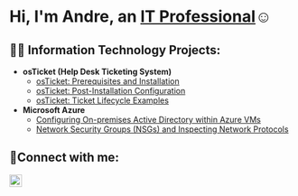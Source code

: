 <h1>Hi, I'm Andre, an <a href="https://linkedin.com/in/Josh">IT Professional</a>☺</h1>


<h2>👨‍💻 Information Technology Projects:</h2>

- <b>osTicket (Help Desk Ticketing System)</b>
  - [osTicket: Prerequisites and Installation](https://github.com/Akincey/osticket-prereqs)
  - [osTicket: Post-Installation Configuration](https://github.com/Akincey/post-install-config)
  - [osTicket: Ticket Lifecycle Examples](https://github.com/Akincey/ticket-lifecycle)
- <b>Microsoft Azure</b>
  - [Configuring On-premises Active Directory within Azure VMs](https://github.com/Akincey/configure-ad)
  - [Network Security Groups (NSGs) and Inspecting Network Protocols](https://github.com/Akincey/azure-network-protocols)

<h2>🤳Connect with me:</h2>

[<img align="left" alt="AndreKincey | LinkedIn" width="22px" src="https://cdn.jsdelivr.net/npm/simple-icons@v3/icons/linkedin.svg" />][linkedin]

[linkedin]: https://linkedin.com/in/andre-kincey-ba180815a
